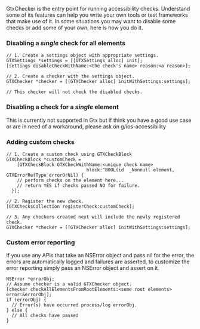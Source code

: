 GtxChecker is the entry point for running accessibility checks. Understand some
of its features can help you write your own tools or test frameworks that make
use of it. In some situations you may want to disable some checks or add some
of your own, here is how you do it.


### Disabling a *single* check for all elements

```
// 1. Create a settings object with appropriate settings.
GTXSettings *settings = [[GTXSettings alloc] init];
[settings disableCheckWithName:<the check's name> reason:<a reason>];

// 2. Create a checker with the settings object.
GTXChecker *checker = [[GTXChecker alloc] initWithSettings:settings];

// This checker will not check the disabled checks.
```


### Disabling a check for a *single* element

This is currently not supported in Gtx but if think you have a good use case or
are in need of a workaround, please ask on g/ios-accessibility


### Adding custom checks

```
// 1. Create a custom check using GTXCheckBlock
GTXCheckBlock *customCheck =
    [GTXCheckBlock GTXCheckWithName:<unique check name>
                              block:^BOOL(id  _Nonnull element, GTXErrorRefType errorOrNil) {
    // perform checks on the element here...
    // return YES if checks passed NO for failure.
  }];

// 2. Register the new check.
[GTXChecksCollection registerCheck:customCheck];

// 3. Any checkers created next will include the newly registered check.
GTXChecker *checker = [[GTXChecker alloc] initWithSettings:settings];
```


### Custom error reporting

If you use any APIs that take an NSError object and pass nil for the error,
the errors are automatically logged and failures are asserted, to customize the
error reporting simply pass an NSError object and assert on it.

```
NSError *errorObj;
// Assume checker is a valid GTXChecker object.
[checker checkAllElementsFromRootElements:<some root elements> error:&errorObj];
if (errorObj) {
  // Error(s) have occurred process/log errorObj.
} else {
  // All checks have passed
}
```
